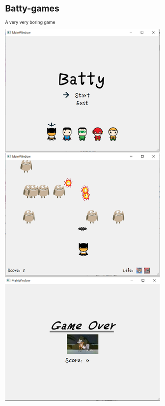# Batty-games
A very very boring game

![images](https://github.com/MingxinChen/Batty-games/blob/master/start.PNG)  
![images](https://github.com/MingxinChen/Batty-games/blob/master/game.PNG)  
![images](https://github.com/MingxinChen/Batty-games/blob/master/over.PNG)
